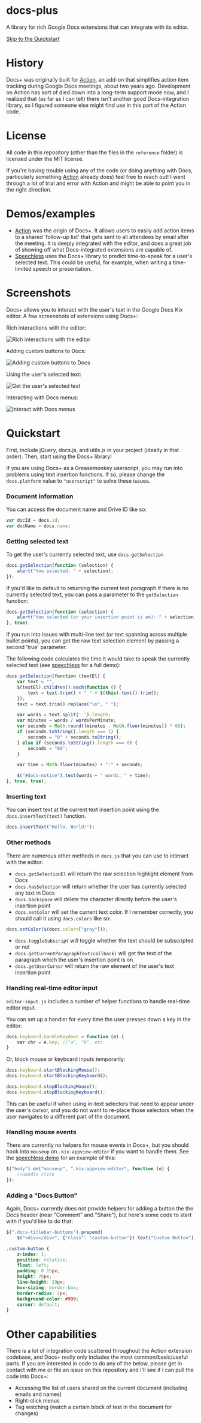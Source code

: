 # docs-plus
A library for rich Google Docs extensions that can integrate with its editor.

[Skip to the Quickstart](#quickstart)

# History
Docs+ was originally built for [Action](https://meetaction.com/), an add-on that simplifies action item tracking during Google Docs meetings, about two years ago. Development on Action has sort of died down into a long-term support mode now, and I realized that (as far as I can tell) there isn't another good Docs-integration library, so I figured someone else might find use in this part of the Action code.

# License
All code in this repository (other than the files in the ``reference`` folder) is licensed under the MIT license.

If you're having trouble using any of the code (or doing anything with Docs, particularly something [Action](https://meetaction.com/) already does) feel free to reach out! I went through a lot of trial and error with Action and might be able to point you in the right direction.

# Demos/examples
- [Action](https://meetaction.com/) was the origin of Docs+. It allows users to easily add action items to a shared 'follow-up list' that gets sent to all attendees by email after the meeting. It is deeply integrated with the editor, and does a great job of showing off what Docs-integrated extensions are capable of.
- [Speechless](https://github.com/matthewsot/speechless) uses the Docs+ library to predict time-to-speak for a user's selected text. This could be useful, for example, when writing a time-limited speech or presentation.

# Screenshots
Docs+ allows you to interact with the user's text in the Google Docs Kix editor. A few screenshots of extensions using Docs+:

Rich interactions with the editor:

![Rich interactions with the editor](screenshots/actionselector.jpg)

Adding custom buttons to Docs:

![Adding custom buttons to Docs](screenshots/actionbutton.jpg)

Using the user's selected text:

![Get the user's selected text](screenshots/speechless.jpg)

Interacting with Docs menus:

![Interact with Docs menus](screenshots/rightclick.jpg)

# Quickstart
First, include jQuery, docs.js, and utils.js in your project (ideally in that order). Then, start using the Docs+ library!

If you are using Docs+ as a Greasemonkey userscript, you may run into problems using text insertion functions. If so, please change the ``docs.platform`` value to ``"userscript"`` to solve these issues.

### Document information
You can access the document name and Drive ID like so:
```javascript
var docId = docs.id;
var docName = docs.name;
```

### Getting selected text
To get the user's currently selected text, use ``docs.getSelection``

```javascript
docs.getSelection(function (selection) {
    alert("You selected: " + selection);
});
```

If you'd like to default to returning the current text paragraph if there is no currently selected text, you can pass a parameter to the ``getSelection`` function:

```javascript
docs.getSelection(function (selection) {
    alert("You selected (or your insertion point is on): " + selection);
}, true);
```

If you run into issues with multi-line text (or text spanning across multiple bullet points), you can get the raw text selection element by passing a second 'true' parameter.

The following code calculates the time it would take to speak the currently selected text (see [speechless](https://github.com/matthewsot/speechless) for a full demo):

```javascript
docs.getSelection(function (textEl) {
    var text = "";
    $(textEl).children().each(function () {
        text = text.trim() + " " + $(this).text().trim();
    });
    text = text.trim().replace("\n", " ");

    var words = text.split(' ').length;
    var minutes = words / wordsPerMinute;
    var seconds = Math.round((minutes - Math.floor(minutes)) * 60);
    if (seconds.toString().length === 1) {
        seconds = "0" + seconds.toString();
    } else if (seconds.toString().length === 0) {
        seconds = "00";
    }

    var time = Math.floor(minutes) + ":" + seconds;

    $("#docs-notice").text(words + " words, " + time);
}, true, true);
```

### Inserting text
You can insert text at the current text insertion point using the ``docs.insertText(text)`` function.

```javascript
docs.insertText("Hello, World!");
```

### Other methods
There are numerous other methods in ``docs.js`` that you can use to interact with the editor:
* ``docs.getSelectionEl`` will return the raw selection highlight element from Docs
* ``docs.hasSelection`` will return whether the user has currently selected any text in Docs
* ``docs.backspace`` will delete the character directly before the user's insertion point
* ``docs.setColor`` will set the current text color. If I remember correctly, you should call it using ``docs.colors`` like so:
```javascript
docs.setColor($(docs.colors["gray"]));
```
* ``docs.toggleSubscript`` will toggle whether the text should be subscripted or not
* ``docs.getCurrentParagraphText(callback)`` will get the text of the paragraph which the user's insertion point is on
* ``docs.getUserCursor`` will return the raw element of the user's text insertion point

### Handling real-time editor input
``editor-input.js`` includes a number of helper functions to handle real-time editor input.

You can set up a handler for every time the user presses down a key in the editor:
```javascript
docs.keyboard.handleKeydown = function (e) {
    var chr = e.key; //"a", "b", etc.
}
```

Or, block mouse or keyboard inputs temporarily:
```javascript
docs.keyboard.startBlockingMouse();
docs.keyboard.startBlockingKeyboard();

docs.keyboard.stopBlockingMouse();
docs.keyboard.stopBlockingKeyboard();
```

This can be useful if when using in-text selectors that need to appear under the user's cursor, and you do not want to re-place those selectors when the user navigates to a different part of the document.

### Handling mouse events
There are currently no helpers for mouse events in Docs+, but you should hook into ``mouseup`` on ``.kix-appview-editor`` if you want to handle them. See the [speechless demo](https://github.com/matthewsot/speechless) for an example of this:

```javascript
$("body").on("mouseup", ".kix-appview-editor", function (e) {
    //Handle click
});
```

### Adding a "Docs Button"
Again, Docs+ currently does not provide helpers for adding a button the the Docs header (near "Comment" and "Share"), but here's some code to start with if you'd like to do that:

```javascript
$(".docs-titlebar-buttons").prepend(
    $("<div></div>", {"class": "custom-button"}).text("Custom Button"));
```

```css
.custom-button {
    z-index: 1;
    position: relative;
    float: left;
    padding: 0 15px;
    height: 29px;
    line-height: 29px;
    box-sizing: border-box;
    border-radius: 2px;
    background-color: #999;
    cursor: default;
}
```

# Other capabilities
There is a lot of integration code scattered throughout the Action extension codebase, and Docs+ really only includes the most common/basic/useful parts. If you are interested in code to do any of the below, please get in contact with me or file an issue on this repository and I'll see if I can pull the code into Docs+:

* Accessing the list of users shared on the current document (including emails and names)
* Right-click menus
* Tag watching (watch a certain block of text in the document for changes)
